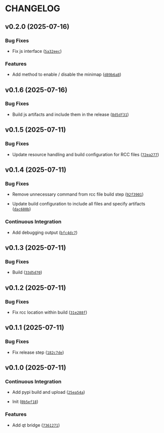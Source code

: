 # CHANGELOG


## v0.2.0 (2025-07-16)

### Bug Fixes

- Fix js interface
  ([`5a32eec`](https://github.com/bec-project/qtmonaco/commit/5a32eec78440ff9b9abb73a2ae53aa5f47494f09))

### Features

- Add method to enable / disable the minimap
  ([`d89b6a8`](https://github.com/bec-project/qtmonaco/commit/d89b6a84c8ba6e68e99dca65b5567d289e00848b))


## v0.1.6 (2025-07-16)

### Bug Fixes

- Build js artifacts and include them in the release
  ([`8d5df31`](https://github.com/bec-project/qtmonaco/commit/8d5df31bbf1907a300a259c7d99869ba78032254))


## v0.1.5 (2025-07-11)

### Bug Fixes

- Update resource handling and build configuration for RCC files
  ([`72ea277`](https://github.com/bec-project/qtmonaco/commit/72ea277051f6d0920876fd826ffd65067a94b516))


## v0.1.4 (2025-07-11)

### Bug Fixes

- Remove unnecessary command from rcc file build step
  ([`92f3901`](https://github.com/bec-project/qtmonaco/commit/92f390178a75dcc45433af0d64fe6e69c9c6e4b7))

- Update build configuration to include all files and specify artifacts
  ([`dac680b`](https://github.com/bec-project/qtmonaco/commit/dac680bbb565fe25623ddc53c766d7468567e180))

### Continuous Integration

- Add debugging output
  ([`bfc4dc7`](https://github.com/bec-project/qtmonaco/commit/bfc4dc75854d4a9c021af590759cb4722314d601))


## v0.1.3 (2025-07-11)

### Bug Fixes

- Build
  ([`33d5d70`](https://github.com/bec-project/qtmonaco/commit/33d5d70b0952e24cb693532f112aa42b4e4ef9fa))


## v0.1.2 (2025-07-11)

### Bug Fixes

- Fix rcc location within build
  ([`31e288f`](https://github.com/bec-project/qtmonaco/commit/31e288f4d2b2c4d7f5872616183a2db5d07a68c2))


## v0.1.1 (2025-07-11)

### Bug Fixes

- Fix release step
  ([`182c7de`](https://github.com/bec-project/qtmonaco/commit/182c7dec74c46437e1a56d03c53b9992b135ad90))


## v0.1.0 (2025-07-11)

### Continuous Integration

- Add pypi build and upload
  ([`25ea54a`](https://github.com/bec-project/qtmonaco/commit/25ea54a80e6fd54a215cb3679ca80e8e49c8e97b))

- Init
  ([`0b5ef18`](https://github.com/bec-project/qtmonaco/commit/0b5ef1858bc95ec93e6c8abb993b1e01f8772cac))

### Features

- Add qt bridge
  ([`7361271`](https://github.com/bec-project/qtmonaco/commit/73612710b57424234900863606fe3aa74ad6754f))
